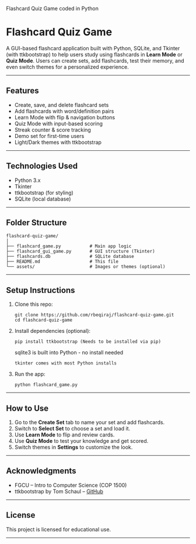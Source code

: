 Flashcard Quiz Game coded in Python
# Flashcard Quiz Game

A GUI-based flashcard application built with Python, SQLite, and Tkinter (with ttkbootstrap) to help users study using flashcards in **Learn Mode** or **Quiz Mode**. Users can create sets, add flashcards, test their memory, and even switch themes for a personalized experience.

---

## Features

- Create, save, and delete flashcard sets
- Add flashcards with word/definition pairs
- Learn Mode with flip & navigation buttons
- Quiz Mode with input-based scoring
- Streak counter & score tracking
- Demo set for first-time users
- Light/Dark themes with ttkbootstrap

---

## Technologies Used

- Python 3.x
- Tkinter
- ttkbootstrap (for styling)
- SQLite (local database)

---

## Folder Structure

```
flashcard-quiz-game/
│
├── flashcard_game.py           # Main app logic
├── flashcard_gui_game.py       # GUI structure (Tkinter)
├── flashcards.db               # SQLite database
├── README.md                   # This file
└── assets/                     # Images or themes (optional)
```

---

## Setup Instructions

1. Clone this repo:
   ```
   git clone https://github.com/rbeqiraj/flashcard-quiz-game.git
   cd flashcard-quiz-game
   ```

2. Install dependencies (optional):
   ```
   pip install ttkbootstrap (Needs to be installed via pip)
   ```
   sqlite3 is built into Python - no install needed
   ```
   tkinter comes with most Python installs
   ```
4. Run the app:
   ```
   python flashcard_game.py
   ```

---

## How to Use

1. Go to the **Create Set** tab to name your set and add flashcards.
2. Switch to **Select Set** to choose a set and load it.
3. Use **Learn Mode** to flip and review cards.
4. Use **Quiz Mode** to test your knowledge and get scored.
5. Switch themes in **Settings** to customize the look.

---

## Acknowledgments

- FGCU – Intro to Computer Science (COP 1500)
- ttkbootstrap by Tom Schaul – [GitHub](https://github.com/israel-dryer/ttkbootstrap)

---

## License

This project is licensed for educational use.

---
